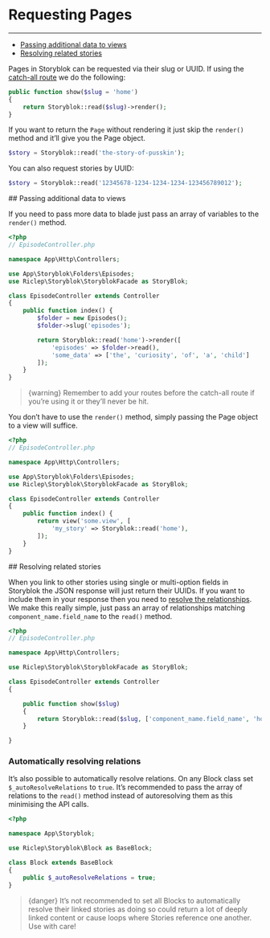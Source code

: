# Requesting Pages

---

- [Passing additional data to views](#passing-additional-data-to-views)
- [Resolving related stories](#resolving-related-stories)

Pages in Storyblok can be requested via their slug or UUID. If using the [catch-all route](/{{route}}/{{version}}/installation#routing) we do the following:

```php
public function show($slug = 'home')
{
	return Storyblok::read($slug)->render();
}
```

If you want to return the `Page` without rendering it just skip the `render()` method and it’ll give you the Page object.

```php
$story = Storyblok::read('the-story-of-pusskin');
```

You can also request stories by UUID:

```php
$story = Storyblok::read('12345678-1234-1234-1234-123456789012');
```

<a name="passing-additional-data-to-views">
## Passing additional data to views
</a>

If you need to pass more data to blade just pass an array of variables to the `render()` method.

```php
<?php
// EpisodeController.php

namespace App\Http\Controllers;

use App\Storyblok\Folders\Episodes;
use Riclep\Storyblok\StoryblokFacade as StoryBlok;

class EpisodeController extends Controller
{
	public function index() {
		$folder = new Episodes();
		$folder->slug('episodes');

		return Storyblok::read('home')->render([
			'episodes' => $folder->read(),
            'some_data' => ['the', 'curiosity', 'of', 'a', 'child']
		]);
	}
}
```

> {warning} Remember to add your routes before the catch-all route if you’re using it or they’ll never be hit.

You don’t have to use the `render()` method, simply passing the Page object to a view will suffice.

```php
<?php
// EpisodeController.php

namespace App\Http\Controllers;

use App\Storyblok\Folders\Episodes;
use Riclep\Storyblok\StoryblokFacade as StoryBlok;

class EpisodeController extends Controller
{
	public function index() {
        return view('some.view', [
            'my_story' => Storyblok::read('home'),
        ]);
	}
}
```


<a name="resolving-related-stories">
## Resolving related stories
</a>

When you link to other stories using single or multi-option fields in Storyblok the JSON response will just return their UUIDs. If you want to include them in your response then you need to [resolve the relationships](https://www.storyblok.com/tp/using-relationship-resolving-to-include-other-content-entries). We make this really simple, just pass an array of relationships matching `component_name.field_name` to the `read()` method.

```php
<?php
// EpisodeController.php

namespace App\Http\Controllers;

use Riclep\Storyblok\StoryblokFacade as StoryBlok;

class EpisodeController extends Controller
{

	public function show($slug)
	{
		return Storyblok::read($slug, ['component_name.field_name', 'hosts.profiles'])->render();
	}

}
```

### Automatically resolving relations

It’s also possible to automatically resolve relations. On any Block class set `$_autoResolveRelations` to `true`. It’s recommended to pass the array of relations to the `read()` method instead of autoresolving them as this minimising the API calls.

```php
<?php

namespace App\Storyblok;

use Riclep\Storyblok\Block as BaseBlock;

class Block extends BaseBlock
{
    public $_autoResolveRelations = true;
}
```

> {danger} It’s not recommended to set all Blocks to automatically resolve their linked stories as doing so could return a lot of deeply linked content or cause loops where Stories reference one another. Use with care!